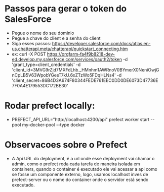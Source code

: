 # Passos para gerar o token do SalesForce

 - Pegue o nome do seu dominio
 - Pegue a chave do client e a senha do client
 - Siga esses passos: https://developer.salesforce.com/docs/atlas.en-us.chatterapi.meta/chatterapi/quickstart_connecting.htm
 - ex: curl -X POST https://orgfarm-fa4f9b8218-dev-ed.develop.my.salesforce.com/services/oauth2/token -d 'grant_type=client_credentials' -d 'client_id=3MVG9rZjd7MXFdLhb._HMnhm1AWRnoV0BYmerX0NeniOwjGnCpLB5V63WpobYGesT7kU.6xZTzWo5FDqHLNs4' -d 'client_secret=86B4D3A674F80344FEDE761EEC0DD0DE6073D47736E7F0A4E179553DC172BE30'


 # Rodar prefect locally:
 - PREFECT_API_URL="http://localhost:4200/api"  prefect worker start --pool my-docker-pool --type docker

 # Observacoes sobre o Prefect
 - A Api URL do deployment, é a url onde esse deployment vai chamar o admin, como o prefect roda cada tarefa de maneira isolada em containers, quando o container é executado ele vai acessar a api como se fosse um componente externo, logo, usamos localhost inves de prefect-server ou o nome do container onde o servidor está sendo executado.